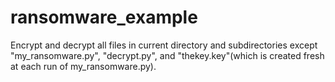 # ransomware_example
 Encrypt and decrypt all files in current directory and subdirectories except "my_ransomware.py", "decrypt.py", and "thekey.key"(which is created fresh at each run of my_ransomware.py).
